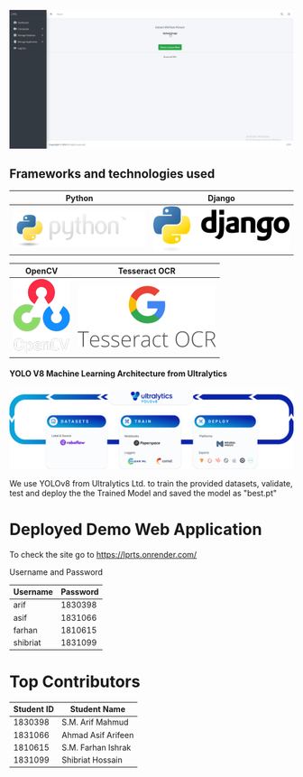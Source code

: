 ![Demo](README_MD/brave_AdPuw7W7F2.gif)

## Frameworks and technologies used

| Python | Django |
|----------|----------|
|  ![Python](README_MD/python.png)    | ![Django](README_MD/django.png)   |


| OpenCV | Tesseract OCR |
|----------|----------|
|  ![Open CV](README_MD/opencv.webp)    | ![Tesseract OCR](README_MD/tesseract_ocr.png)   |

#### YOLO V8 Machine Learning Architecture from Ultralytics 
![YOLOv8 from Ultralytics](README_MD/yolov8.png)


We use YOLOv8 from Ultralytics Ltd. to train the provided datasets, validate, test and deploy the the Trained Model and saved the model as "best.pt"


# Deployed Demo Web Application
To check the site go to https://lprts.onrender.com/

Username and Password


| Username | Password |
|----------|----------|
|  arif  |  1830398  |
|  asif  |  1831066  |
|  farhan  |  1810615  |
|  shibriat  |  1831099  |


# Top Contributors
| Student ID | Student Name |
|----------|----------|
|  1830398  |  S.M. Arif Mahmud  |
|  1831066  |  Ahmad Asif Arifeen  |
|  1810615  |  S.M. Farhan Ishrak  |
|  1831099  |  Shibriat Hossain  |



